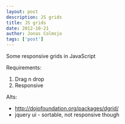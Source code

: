 ```yaml
---
layout: post
description: JS grids
title: JS grids
date: 2012-10-21
author: Jonas Colmsjo
tags: ['post']
---
```


Some responsive grids in JavaScript





Requirements:

1. Drag n drop
1. Responsive

Alts:

* http://dojofoundation.org/packages/dgrid/
* jquery ui - sortable, not responsive though 
